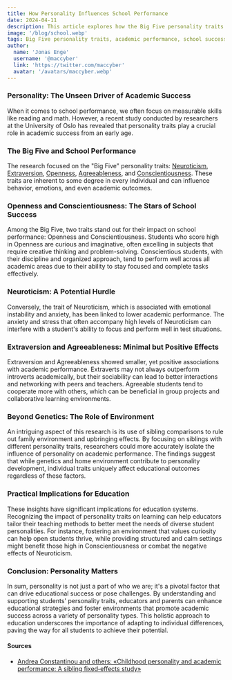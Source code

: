 ```yaml
---
title: How Personality Influences School Performance
date: 2024-04-11
description: This article explores how the Big Five personality traits affect academic performance, highlighting the significant influence of Openness and Conscientiousness on success in school settings.
image: '/blog/school.webp'
tags: Big Five personality traits, academic performance, school success, student behavior, educational psychology, personality impact on learning, neuroticism and education, conscientiousness in students, openness and creativity, agreeableness and teamwork, extraversion in school
author:
  name: 'Jonas Enge'
  username: '@maccyber'
  link: 'https://twitter.com/maccyber'
  avatar: '/avatars/maccyber.webp'
---
```


### Personality: The Unseen Driver of Academic Success

When it comes to school performance, we often focus on measurable skills like reading and math. However, a recent study conducted by researchers at the University of Oslo has revealed that personality traits play a crucial role in academic success from an early age.

### The Big Five and School Performance

The research focused on the "Big Five" personality traits: [Neuroticism](/articles/neuroticism), [Extraversion](/articles/extraversion), [Openness](/articles/openness_to_experience), [Agreeableness](/articles/agreeableness), and [Conscientiousness](/articles/conscientiousness). These traits are inherent to some degree in every individual and can influence behavior, emotions, and even academic outcomes.

### Openness and Conscientiousness: The Stars of School Success

Among the Big Five, two traits stand out for their impact on school performance: Openness and Conscientiousness. Students who score high in Openness are curious and imaginative, often excelling in subjects that require creative thinking and problem-solving. Conscientious students, with their discipline and organized approach, tend to perform well across all academic areas due to their ability to stay focused and complete tasks effectively.

### Neuroticism: A Potential Hurdle

Conversely, the trait of Neuroticism, which is associated with emotional instability and anxiety, has been linked to lower academic performance. The anxiety and stress that often accompany high levels of Neuroticism can interfere with a student's ability to focus and perform well in test situations.

### Extraversion and Agreeableness: Minimal but Positive Effects

Extraversion and Agreeableness showed smaller, yet positive associations with academic performance. Extraverts may not always outperform introverts academically, but their sociability can lead to better interactions and networking with peers and teachers. Agreeable students tend to cooperate more with others, which can be beneficial in group projects and collaborative learning environments.

### Beyond Genetics: The Role of Environment

An intriguing aspect of this research is its use of sibling comparisons to rule out family environment and upbringing effects. By focusing on siblings with different personality traits, researchers could more accurately isolate the influence of personality on academic performance. The findings suggest that while genetics and home environment contribute to personality development, individual traits uniquely affect educational outcomes regardless of these factors.

### Practical Implications for Education

These insights have significant implications for education systems. Recognizing the impact of personality traits on learning can help educators tailor their teaching methods to better meet the needs of diverse student personalities. For instance, fostering an environment that values curiosity can help open students thrive, while providing structured and calm settings might benefit those high in Conscientiousness or combat the negative effects of Neuroticism.

### Conclusion: Personality Matters

In sum, personality is not just a part of who we are; it's a pivotal factor that can drive educational success or pose challenges. By understanding and supporting students' personality traits, educators and parents can enhance educational strategies and foster environments that promote academic success across a variety of personality types. This holistic approach to education underscores the importance of adapting to individual differences, paving the way for all students to achieve their potential.

#### **Sources**

- [Andrea Constantinou and others: «Childhood personality and academic performance: A sibling fixed‐effects study»](https://www.researchgate.net/publication/376070353_Childhood_personality_and_academic_performance_A_sibling_fixed-effects_study)
